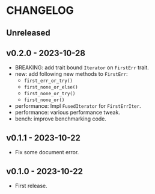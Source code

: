 # CHANGELOG

## Unreleased

## v0.2.0 - 2023-10-28

- BREAKING: add trait bound `Iterator` on `FirstErr` trait.
- new: add following new methods to `FirstErr`:
    - `first_err_or_try()`
    - `first_none_or_else()`
    - `first_none_or_try()`
    - `first_none_or()`
- performance: Impl `FusedIterator` for `FirstErrIter`.
- performance: various performance tweak.
- bench: improve benchmarking code.



## v0.1.1 - 2023-10-22

- Fix some document error.



## v0.1.0 - 2023-10-22

- First release.
